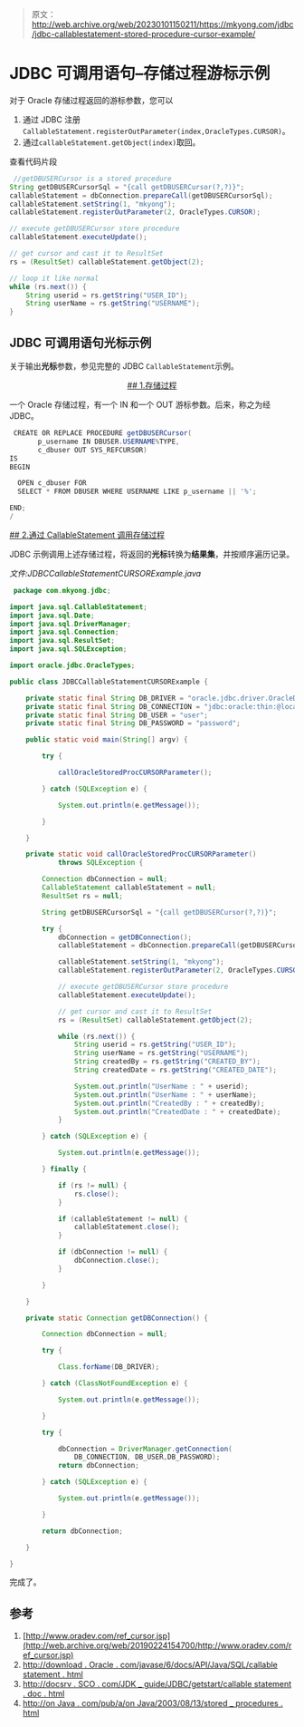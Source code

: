 > 原文：<http://web.archive.org/web/20230101150211/https://mkyong.com/jdbc/jdbc-callablestatement-stored-procedure-cursor-example/>

# JDBC 可调用语句–存储过程游标示例

对于 Oracle 存储过程返回的游标参数，您可以

1.  通过 JDBC 注册`CallableStatement.registerOutParameter(index,OracleTypes.CURSOR)`。
2.  通过`callableStatement.getObject(index)`取回。

查看代码片段

```java
 //getDBUSERCursor is a stored procedure
String getDBUSERCursorSql = "{call getDBUSERCursor(?,?)}";
callableStatement = dbConnection.prepareCall(getDBUSERCursorSql);
callableStatement.setString(1, "mkyong");
callableStatement.registerOutParameter(2, OracleTypes.CURSOR);

// execute getDBUSERCursor store procedure
callableStatement.executeUpdate();

// get cursor and cast it to ResultSet
rs = (ResultSet) callableStatement.getObject(2);

// loop it like normal
while (rs.next()) {
	String userid = rs.getString("USER_ID");
	String userName = rs.getString("USERNAME");
} 
```

## JDBC 可调用语句光标示例

关于输出**光标**参数，参见完整的 JDBC `CallableStatement`示例。

 <ins class="adsbygoogle" style="display:block; text-align:center;" data-ad-format="fluid" data-ad-layout="in-article" data-ad-client="ca-pub-2836379775501347" data-ad-slot="6894224149">## 1.存储过程

一个 Oracle 存储过程，有一个 IN 和一个 OUT 游标参数。后来，称之为经 JDBC。

```java
 CREATE OR REPLACE PROCEDURE getDBUSERCursor(
	   p_username IN DBUSER.USERNAME%TYPE,
	   c_dbuser OUT SYS_REFCURSOR)
IS
BEGIN

  OPEN c_dbuser FOR
  SELECT * FROM DBUSER WHERE USERNAME LIKE p_username || '%';

END;
/ 
```

 <ins class="adsbygoogle" style="display:block" data-ad-client="ca-pub-2836379775501347" data-ad-slot="8821506761" data-ad-format="auto" data-ad-region="mkyongregion">## 2.通过 CallableStatement 调用存储过程

JDBC 示例调用上述存储过程，将返回的**光标**转换为**结果集**，并按顺序遍历记录。

*文件:JDBCCallableStatementCURSORExample.java*

```java
 package com.mkyong.jdbc;

import java.sql.CallableStatement;
import java.sql.Date;
import java.sql.DriverManager;
import java.sql.Connection;
import java.sql.ResultSet;
import java.sql.SQLException;

import oracle.jdbc.OracleTypes;

public class JDBCCallableStatementCURSORExample {

	private static final String DB_DRIVER = "oracle.jdbc.driver.OracleDriver";
	private static final String DB_CONNECTION = "jdbc:oracle:thin:@localhost:1521:MKYONG";
	private static final String DB_USER = "user";
	private static final String DB_PASSWORD = "password";

	public static void main(String[] argv) {

		try {

			callOracleStoredProcCURSORParameter();

		} catch (SQLException e) {

			System.out.println(e.getMessage());

		}

	}

	private static void callOracleStoredProcCURSORParameter()
			throws SQLException {

		Connection dbConnection = null;
		CallableStatement callableStatement = null;
		ResultSet rs = null;

		String getDBUSERCursorSql = "{call getDBUSERCursor(?,?)}";

		try {
			dbConnection = getDBConnection();
			callableStatement = dbConnection.prepareCall(getDBUSERCursorSql);

			callableStatement.setString(1, "mkyong");
			callableStatement.registerOutParameter(2, OracleTypes.CURSOR);

			// execute getDBUSERCursor store procedure
			callableStatement.executeUpdate();

			// get cursor and cast it to ResultSet
			rs = (ResultSet) callableStatement.getObject(2);

			while (rs.next()) {
				String userid = rs.getString("USER_ID");
				String userName = rs.getString("USERNAME");
				String createdBy = rs.getString("CREATED_BY");
				String createdDate = rs.getString("CREATED_DATE");

				System.out.println("UserName : " + userid);
				System.out.println("UserName : " + userName);
				System.out.println("CreatedBy : " + createdBy);
				System.out.println("CreatedDate : " + createdDate);
			}

		} catch (SQLException e) {

			System.out.println(e.getMessage());

		} finally {

			if (rs != null) {
				rs.close();
			}

			if (callableStatement != null) {
				callableStatement.close();
			}

			if (dbConnection != null) {
				dbConnection.close();
			}

		}

	}

	private static Connection getDBConnection() {

		Connection dbConnection = null;

		try {

			Class.forName(DB_DRIVER);

		} catch (ClassNotFoundException e) {

			System.out.println(e.getMessage());

		}

		try {

			dbConnection = DriverManager.getConnection(
				DB_CONNECTION, DB_USER,DB_PASSWORD);
			return dbConnection;

		} catch (SQLException e) {

			System.out.println(e.getMessage());

		}

		return dbConnection;

	}

} 
```

完成了。

## 参考

1.  [http://www.oradev.com/ref_cursor.jsp](http://web.archive.org/web/20190224154700/http://www.oradev.com/ref_cursor.jsp)
2.  [http://download . Oracle . com/javase/6/docs/API/Java/SQL/callable statement . html](http://web.archive.org/web/20190224154700/http://download.oracle.com/javase/6/docs/api/java/sql/CallableStatement.html)
3.  [http://docsrv . SCO . com/JDK _ guide/JDBC/getstart/callable statement . doc . html](http://web.archive.org/web/20190224154700/http://docsrv.sco.com/JDK_guide/jdbc/getstart/callablestatement.doc.html)
4.  [http://on Java . com/pub/a/on Java/2003/08/13/stored _ procedures . html](http://web.archive.org/web/20190224154700/http://onjava.com/pub/a/onjava/2003/08/13/stored_procedures.html)









